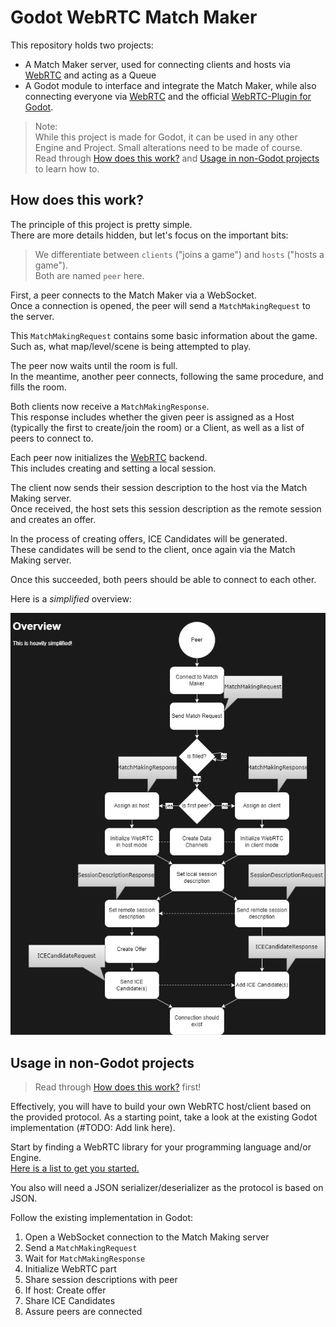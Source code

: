 # Godot WebRTC Match Maker

This repository holds two projects:

- A Match Maker server, used for connecting clients and hosts via [WebRTC] and acting as a Queue
- A Godot module to interface and integrate the Match Maker, while also connecting everyone via [WebRTC] and the official [WebRTC-Plugin for Godot](https://github.com/godotengine/webrtc-native).

> Note:  
> While this project is made for Godot, it can be used in any other Engine and Project.
> Small alterations need to be made of course.  
> Read through [How does this work?](#how-does-this-work) and [Usage in non-Godot projects](#usage-in-non-godot-projects) to learn how to.

## How does this work?

The principle of this project is pretty simple.  
There are more details hidden, but let's focus on the important bits:

> We differentiate between `clients` ("joins a game") and `hosts` ("hosts a game").  
> Both are named `peer` here.

First, a peer connects to the Match Maker via a WebSocket.  
Once a connection is opened, the peer will send a `MatchMakingRequest` to the server.

This `MatchMakingRequest` contains some basic information about the game.
Such as, what map/level/scene is being attempted to play.

The peer now waits until the room is full.  
In the meantime, another peer connects, following the same procedure, and fills the room.

Both clients now receive a `MatchMakingResponse`.  
This response includes whether the given peer is assigned as a Host (typically the first to create/join the room) or a Client, as well as a list of peers to connect to.

Each peer now initializes the [WebRTC] backend.  
This includes creating and setting a local session.

The client now sends their session description to the host via the Match Making server.  
Once received, the host sets this session description as the remote session and creates an offer.

In the process of creating offers, ICE Candidates will be generated.  
These candidates will be send to the client, once again via the Match Making server.

Once this succeeded, both peers should be able to connect to each other.

Here is a _simplified_ overview:

![Overview](Overview.drawio.png)

## Usage in non-Godot projects

> Read through [How does this work?](#how-does-this-work) first!

Effectively, you will have to build your own WebRTC host/client based on the provided protocol.
As a starting point, take a look at the existing Godot implementation (#TODO: Add link here).

Start by finding a WebRTC library for your programming language and/or Engine.  
[Here is a list to get you started.](https://github.com/topics/webrtc-libraries)

You also will need a JSON serializer/deserializer as the protocol is based on JSON.

Follow the existing implementation in Godot:

1. Open a WebSocket connection to the Match Making server
2. Send a `MatchMakingRequest`
3. Wait for `MatchMakingResponse`
4. Initialize WebRTC part
5. Share session descriptions with peer
6. If host: Create offer
7. Share ICE Candidates
8. Assure peers are connected

[WebRTC]: https://webrtc.org/
